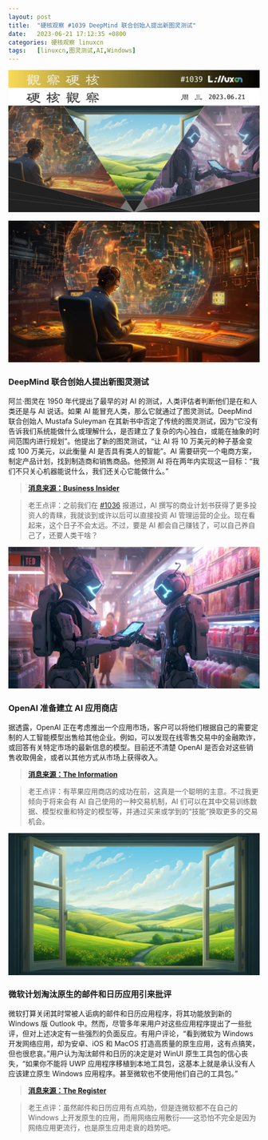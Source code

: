 ```yaml
---
layout: post
title:	"硬核观察 #1039 DeepMind 联合创始人提出新图灵测试"
date:	2023-06-21 17:12:35 +0800 
categories:	硬核观察 linuxcn 
tags:	[linuxcn,图灵测试,AI,Windows]
---
```



![](/Asserts/Images/album/202306/21/171122keejm1e5eh1m6loh.jpg)


![](/Asserts/Images/album/202306/21/171134g3e8selj8y2b02b5.jpg)


### DeepMind 联合创始人提出新图灵测试


阿兰·图灵在 1950 年代提出了最早的对 AI 的测试，人类评估者判断他们是在和人类还是与 AI 说话。如果 AI 能冒充人类，那么它就通过了图灵测试。DeepMind 联合创始人 Mustafa Suleyman 在其新书中否定了传统的图灵测试，因为“它没有告诉我们系统能做什么或理解什么，是否建立了复杂的内心独白，或能在抽象的时间范围内进行规划”。他提出了新的图灵测试，“让 AI 将 10 万美元的种子基金变成 100 万美元，以此衡量 AI 是否具有类人的智能”。AI 需要研究一个电商方案，制定产品计划，找到制造商和销售商品。他预测 AI 将在两年内实现这一目标：“我们不只关心机器能说什么，我们还关心它能做什么。”



> 
> **[消息来源：Business Insider](https://www.businessinsider.com/deepmind-co-founder-suggests-new-turing-test-ai-chatbots-report-2023-6)**
> 
> 
> 



> 
> 老王点评：之前我们在 [#1036](/article-15920-1.html) 报道过，AI 撰写的商业计划书获得了更多投资人的青睐，我就谈到或许以后可以直接投资 AI 管理运营的企业。现在看起来，这个日子不会太远。不过，要是 AI 都会自己赚钱了，可以自己养自己了，还要人类干啥？
> 
> 
> 


![](/Asserts/Images/album/202306/21/171150x6xxhu6iqlux6anj.jpg)


### OpenAI 准备建立 AI 应用商店


据透露，OpenAI 正在考虑推出一个应用市场，客户可以将他们根据自己的需要定制的人工智能模型出售给其他企业。例如，可以发现在线零售交易中的金融欺诈，或回答有关特定市场的最新信息的模型。目前还不清楚 OpenAI 是否会对这些销售收取佣金，或者以其他方式从市场上获得收入。



> 
> **[消息来源：The Information](https://www.theinformation.com/articles/openai-considers-creating-an-app-store-for-ai-software)**
> 
> 
> 



> 
> 老王点评：有苹果应用商店的成功在前，这真是一个聪明的主意。不过我更倾向于将来会有 AI 自己使用的一种交易机制，AI 们可以在其中交易训练数据、模型权重和特定的模型等，并通过买来或学到的“技能”换取更多的交易机会。
> 
> 
> 


![](/Asserts/Images/album/202306/21/171208cuvgkkgwnuokoinn.jpg)


### 微软计划淘汰原生的邮件和日历应用引来批评


微软打算关闭其时常被人诟病的邮件和日历应用程序，将其功能放到新的 Windows 版 Outlook 中。然而，尽管多年来用户对这些应用程序提出了一些批评，但对上述决定有一些强烈的负面反应。有用户评论，“看到微软为 Windows 开发网络应用，却为安卓、iOS 和 MacOS 打造高质量的原生应用，这有点搞笑，但也很悲哀。”用户认为淘汰邮件和日历的决定是对 WinUI 原生工具包的信心丧失，“如果你不能将 UWP 应用程序移植到本地工具包，这基本上就是承认没有人应该建立原生 Windows 应用程序。甚至微软也不使用他们自己的工具包。”



> 
> **[消息来源：The Register](https://www.theregister.com/2023/06/20/microsoft_calendar_mail_outlook/)**
> 
> 
> 



> 
> 老王点评：虽然邮件和日历应用有点鸡肋，但是连微软都不在自己的 Windows 上开发原生的应用，而用网络应用敷衍——这恐怕不完全是因为网络应用更流行，也是原生应用走衰的趋势吧。
> 
> 
>

